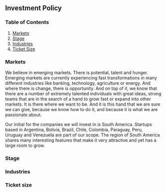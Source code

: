 ## Investment Policy

### Table of Contents

1. [Markets](#markets)
2. [Stage](#stage)
3. [Industries](#industries)
4. [Ticket Size](#ticket-size)

### Markets

We believe in emerging markets. There is potential, talent and hunger. Emerging
markets are currently experiencing fast transformations in many different
industries like banking, technology, agriculture or energy. And where there is
change, there is opportunity. And on top of it, we know that there are a number
of extremely talented individuals with great ideas, strong teams that are in
the search of a hand to grow fast or expand into other markets. It is there
where we want to be. And it is this hand that we are sure we can give, because
we know how to do it, and because it is what we are passionate about.

Our initial for the companies we will invest in is South America. Startups based
in  Argentina, Bolivia, Brazil, Chile, Colombia, Paraguay, Peru, Uruguay and
Venezuela are part of our scope. The region of South America shares many
interesting features that make it very attractive and yet has a large room to
grow.


### Stage

### Industries

### Ticket size

